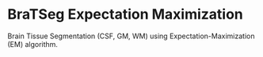 # BraTSeg Expectation Maximization
Brain Tissue Segmentation (CSF, GM, WM) using Expectation-Maximization (EM) algorithm.
